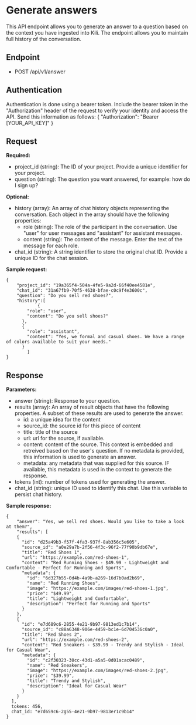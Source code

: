 # Generate answers

This API endpoint allows you to generate an answer to a question based on the context you have ingested into Kili. The endpoint allows you to maintain full history of the conversation.

## Endpoint

- POST /api/v1/answer

## Authentication

Authentication is done using a bearer token. Include the bearer token in the "Authorization" header of the request to verify your identity and access the API. Send this information as follows:
{
"Authorization": "Bearer [YOUR_API_KEY]"
}

## Request

**Required:**

- project_id (string): The ID of your project. Provide a unique identifier for your project.
- question (string): The question you want answered, for example: how do I sign up?

**Optional:**

- history (array): An array of chat history objects representing the conversation. Each object in the array should have the following properties:
  - role (string): The role of the participant in the conversation. Use "user" for user messages and "assistant" for assistant messages.
  - content (string): The content of the message. Enter the text of the message for each role.
- chat_id (string): A string identifier to store the original chat ID. Provide a unique ID for the chat session.

**Sample request:**

```
{
	"project_id": "19a365f4-504a-4fe5-9a2d-66f40ee4581e",
	"chat_id": "31a67fb9-70f5-4638-bfae-c0c9f4e3600c",
	"question": "Do you sell red shoes?",
	"history":[
			{
        "role": "user",
        "content": "Do you sell shoes?"
      },
      {
        "role": "assistant",
        "content": "Yes, we formal and casual shoes. We have a range of colors available to suit your needs."
      }
		]
}
```

## Response

**Parameters:**

- answer (string): Response to your question.
- results (array): An array of result objects that have the following properties. A subset of these results are used to generate the answer.
  - id: a unique idea for the content
  - source_id: the source id for this piece of content
  - title: title of the source
  - url: url for the source, if available.
  - content: content of the source. This context is embedded and retreived based on the user's question. If no metadata is provided, this information is used to generate an answer.
  - metadata: any metadata that was supplied for this source. IF available, this metadata is used in the context to generate the response.
- tokens (int): number of tokens used for generating the answer.
- chat_id (string): unique ID used to identify this chat. Use this variable to persist chat history.

**Sample response:**

```
{
	"answer": "Yes, we sell red shoes. Would you like to take a look at them?",
	"results": [
    {
      "id": "d25a49b3-f57f-4fa3-937f-8ab356c5e605",
      "source_id": "a0e29a7b-2f56-4f3c-96f2-77f90b9db67e",
      "title": "Red Shoes 1",
      "url": "https://example.com/red-shoes-1",
      "content": "Red Running Shoes - $49.99 - Lightweight and Comfortable - Perfect for Running and Sports",
      "metadata": {
        "id": "6d327b55-0d4b-4a9b-a269-16d7b0ad2b69",
        "name": "Red Running Shoes",
        "image": "https://example.com/images/red-shoes-1.jpg",
        "price": "$49.99",
        "title": "Lightweight and Comfortable",
        "description": "Perfect for Running and Sports"
      }
    },
    {
      "id": "e7d689c6-2855-4e21-9b97-9813ed1c7b14",
      "source_id": "c88a6348-906e-4459-bc1e-6d704536c0a0",
      "title": "Red Shoes 2",
      "url": "https://example.com/red-shoes-2",
      "content": "Red Sneakers - $39.99 - Trendy and Stylish - Ideal for Casual Wear",
      "metadata": {
        "id": "c2f30323-30cc-43d1-a5a5-0d01acac0489",
        "name": "Red Sneakers",
        "image": "https://example.com/images/red-shoes-2.jpg",
        "price": "$39.99",
        "title": "Trendy and Stylish",
        "description": "Ideal for Casual Wear"
      }
    }
  ],
  tokens: 456,
  chat_id: "e7d659c6-2g55-4e21-9b97-9813er1c9b14"
}
```
